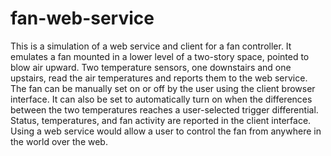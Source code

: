 # fan-web-service

This is a simulation of a web service and client for a fan controller. It emulates a fan mounted in a lower level of a two-story space, pointed to blow air upward. Two temperature sensors, one downstairs and one upstairs, read the air temperatures and reports them to the web service. The fan can be manually set on or off by the user using the client browser interface. It can also be set to automatically turn on when the differences between the two temperatures reaches a user-selected trigger differential. Status, temperatures, and fan activity are reported in the client interface. Using a web service would allow a user to control the fan from anywhere in the world over the web.
